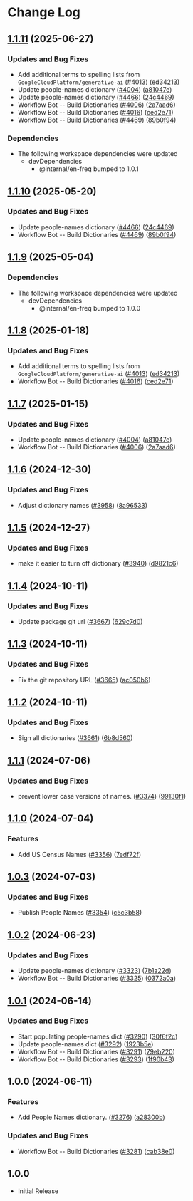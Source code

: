 # Change Log

## [1.1.11](https://github.com/Poikilos/cspell-dicts/compare/@cspell/dict-people-names@1.1.10...@cspell/dict-people-names@1.1.11) (2025-06-27)


### Updates and Bug Fixes

* Add additional terms to spelling lists from `GoogleCloudPlatform/generative-ai` ([#4013](https://github.com/Poikilos/cspell-dicts/issues/4013)) ([ed34213](https://github.com/Poikilos/cspell-dicts/commit/ed342139c37a50c7fd35ea6b15e54947076686c7))
* Update people-names dictionary ([#4004](https://github.com/Poikilos/cspell-dicts/issues/4004)) ([a81047e](https://github.com/Poikilos/cspell-dicts/commit/a81047e7d73f16d981227cca331a0de811088162))
* Update people-names dictionary ([#4466](https://github.com/Poikilos/cspell-dicts/issues/4466)) ([24c4469](https://github.com/Poikilos/cspell-dicts/commit/24c446930c8d238c1e98f373fd5e8d69896520ab))
* Workflow Bot -- Build Dictionaries ([#4006](https://github.com/Poikilos/cspell-dicts/issues/4006)) ([2a7aad6](https://github.com/Poikilos/cspell-dicts/commit/2a7aad6d22c8540674fa6bb56f0caff43ad1888f))
* Workflow Bot -- Build Dictionaries ([#4016](https://github.com/Poikilos/cspell-dicts/issues/4016)) ([ced2e71](https://github.com/Poikilos/cspell-dicts/commit/ced2e7193013a4011555a690171431d4cab6734f))
* Workflow Bot -- Build Dictionaries ([#4469](https://github.com/Poikilos/cspell-dicts/issues/4469)) ([89b0f94](https://github.com/Poikilos/cspell-dicts/commit/89b0f9471aff20ceaa44279cc586b7b1c038af97))


### Dependencies

* The following workspace dependencies were updated
  * devDependencies
    * @internal/en-freq bumped to 1.0.1

## [1.1.10](https://github.com/streetsidesoftware/cspell-dicts/compare/@cspell/dict-people-names@1.1.9...@cspell/dict-people-names@1.1.10) (2025-05-20)


### Updates and Bug Fixes

* Update people-names dictionary ([#4466](https://github.com/streetsidesoftware/cspell-dicts/issues/4466)) ([24c4469](https://github.com/streetsidesoftware/cspell-dicts/commit/24c446930c8d238c1e98f373fd5e8d69896520ab))
* Workflow Bot -- Build Dictionaries ([#4469](https://github.com/streetsidesoftware/cspell-dicts/issues/4469)) ([89b0f94](https://github.com/streetsidesoftware/cspell-dicts/commit/89b0f9471aff20ceaa44279cc586b7b1c038af97))

## [1.1.9](https://github.com/streetsidesoftware/cspell-dicts/compare/@cspell/dict-people-names@1.1.8...@cspell/dict-people-names@1.1.9) (2025-05-04)


### Dependencies

* The following workspace dependencies were updated
  * devDependencies
    * @internal/en-freq bumped to 1.0.0

## [1.1.8](https://github.com/streetsidesoftware/cspell-dicts/compare/@cspell/dict-people-names@1.1.7...@cspell/dict-people-names@1.1.8) (2025-01-18)


### Updates and Bug Fixes

* Add additional terms to spelling lists from `GoogleCloudPlatform/generative-ai` ([#4013](https://github.com/streetsidesoftware/cspell-dicts/issues/4013)) ([ed34213](https://github.com/streetsidesoftware/cspell-dicts/commit/ed342139c37a50c7fd35ea6b15e54947076686c7))
* Workflow Bot -- Build Dictionaries ([#4016](https://github.com/streetsidesoftware/cspell-dicts/issues/4016)) ([ced2e71](https://github.com/streetsidesoftware/cspell-dicts/commit/ced2e7193013a4011555a690171431d4cab6734f))

## [1.1.7](https://github.com/streetsidesoftware/cspell-dicts/compare/@cspell/dict-people-names@1.1.6...@cspell/dict-people-names@1.1.7) (2025-01-15)


### Updates and Bug Fixes

* Update people-names dictionary ([#4004](https://github.com/streetsidesoftware/cspell-dicts/issues/4004)) ([a81047e](https://github.com/streetsidesoftware/cspell-dicts/commit/a81047e7d73f16d981227cca331a0de811088162))
* Workflow Bot -- Build Dictionaries ([#4006](https://github.com/streetsidesoftware/cspell-dicts/issues/4006)) ([2a7aad6](https://github.com/streetsidesoftware/cspell-dicts/commit/2a7aad6d22c8540674fa6bb56f0caff43ad1888f))

## [1.1.6](https://github.com/streetsidesoftware/cspell-dicts/compare/@cspell/dict-people-names@1.1.5...@cspell/dict-people-names@1.1.6) (2024-12-30)


### Updates and Bug Fixes

* Adjust dictionary names ([#3958](https://github.com/streetsidesoftware/cspell-dicts/issues/3958)) ([8a96533](https://github.com/streetsidesoftware/cspell-dicts/commit/8a96533bec21280103740868b81559437c413501))

## [1.1.5](https://github.com/streetsidesoftware/cspell-dicts/compare/@cspell/dict-people-names@1.1.4...@cspell/dict-people-names@1.1.5) (2024-12-27)


### Updates and Bug Fixes

* make it easier to turn off dictionary ([#3940](https://github.com/streetsidesoftware/cspell-dicts/issues/3940)) ([d9821c6](https://github.com/streetsidesoftware/cspell-dicts/commit/d9821c66026e122d5718487a8de3c3ff687bf72d))

## [1.1.4](https://github.com/streetsidesoftware/cspell-dicts/compare/@cspell/dict-people-names@1.1.3...@cspell/dict-people-names@1.1.4) (2024-10-11)


### Updates and Bug Fixes

* Update package git url ([#3667](https://github.com/streetsidesoftware/cspell-dicts/issues/3667)) ([629c7d0](https://github.com/streetsidesoftware/cspell-dicts/commit/629c7d0a5e1bacad1d3874b1f8372edc3494ef97))

## [1.1.3](https://github.com/streetsidesoftware/cspell-dicts/compare/@cspell/dict-people-names@1.1.2...@cspell/dict-people-names@1.1.3) (2024-10-11)


### Updates and Bug Fixes

* Fix the git repository URL ([#3665](https://github.com/streetsidesoftware/cspell-dicts/issues/3665)) ([ac050b6](https://github.com/streetsidesoftware/cspell-dicts/commit/ac050b697d57820109995e92fac5ccc32ced1723))

## [1.1.2](https://github.com/streetsidesoftware/cspell-dicts/compare/@cspell/dict-people-names@1.1.1...@cspell/dict-people-names@1.1.2) (2024-10-11)


### Updates and Bug Fixes

* Sign all dictionaries ([#3661](https://github.com/streetsidesoftware/cspell-dicts/issues/3661)) ([6b8d560](https://github.com/streetsidesoftware/cspell-dicts/commit/6b8d560cf51a593458ce42bca415859f872cfc97))

## [1.1.1](https://github.com/streetsidesoftware/cspell-dicts/compare/@cspell/dict-people-names@1.1.0...@cspell/dict-people-names@1.1.1) (2024-07-06)


### Updates and Bug Fixes

* prevent lower case versions of names. ([#3374](https://github.com/streetsidesoftware/cspell-dicts/issues/3374)) ([99130f1](https://github.com/streetsidesoftware/cspell-dicts/commit/99130f1fec10222d03018d72cb4c63a95f28291f))

## [1.1.0](https://github.com/streetsidesoftware/cspell-dicts/compare/@cspell/dict-people-names@1.0.3...@cspell/dict-people-names@1.1.0) (2024-07-04)


### Features

* Add US Census Names ([#3356](https://github.com/streetsidesoftware/cspell-dicts/issues/3356)) ([7edf72f](https://github.com/streetsidesoftware/cspell-dicts/commit/7edf72fec32584c633d00aac985ebc572fb5a4d0))

## [1.0.3](https://github.com/streetsidesoftware/cspell-dicts/compare/@cspell/dict-people-names@1.0.2...@cspell/dict-people-names@1.0.3) (2024-07-03)


### Updates and Bug Fixes

* Publish People Names ([#3354](https://github.com/streetsidesoftware/cspell-dicts/issues/3354)) ([c5c3b58](https://github.com/streetsidesoftware/cspell-dicts/commit/c5c3b58741cc1f7d94072cd13fa6a7c44af8a925))

## [1.0.2](https://github.com/streetsidesoftware/cspell-dicts/compare/@cspell/dict-people-names@1.0.1...@cspell/dict-people-names@1.0.2) (2024-06-23)


### Updates and Bug Fixes

* Update people-names dictionary ([#3323](https://github.com/streetsidesoftware/cspell-dicts/issues/3323)) ([7b1a22d](https://github.com/streetsidesoftware/cspell-dicts/commit/7b1a22db8a5de997a7424aec4593d128916c04a0))
* Workflow Bot -- Build Dictionaries ([#3325](https://github.com/streetsidesoftware/cspell-dicts/issues/3325)) ([0372a0a](https://github.com/streetsidesoftware/cspell-dicts/commit/0372a0a15910742b5f3b0262bbe655b9884ee746))

## [1.0.1](https://github.com/streetsidesoftware/cspell-dicts/compare/@cspell/dict-people-names@1.0.0...@cspell/dict-people-names@1.0.1) (2024-06-14)


### Updates and Bug Fixes

* Start populating people-names dict ([#3290](https://github.com/streetsidesoftware/cspell-dicts/issues/3290)) ([30f6f2c](https://github.com/streetsidesoftware/cspell-dicts/commit/30f6f2cb8191ae3159189dbdcba237dd29f74cc7))
* Update people-names dict ([#3292](https://github.com/streetsidesoftware/cspell-dicts/issues/3292)) ([1923b5e](https://github.com/streetsidesoftware/cspell-dicts/commit/1923b5ed90299d3ca7e07eb94d9c77947d5fae72))
* Workflow Bot -- Build Dictionaries ([#3291](https://github.com/streetsidesoftware/cspell-dicts/issues/3291)) ([79eb220](https://github.com/streetsidesoftware/cspell-dicts/commit/79eb220d2f78f4649dfa332e819fa8790baecb99))
* Workflow Bot -- Build Dictionaries ([#3293](https://github.com/streetsidesoftware/cspell-dicts/issues/3293)) ([1f90b43](https://github.com/streetsidesoftware/cspell-dicts/commit/1f90b43513505f53946ee184c0a9408ce95b5c7c))

## 1.0.0 (2024-06-11)


### Features

* Add People Names dictionary. ([#3276](https://github.com/streetsidesoftware/cspell-dicts/issues/3276)) ([a28300b](https://github.com/streetsidesoftware/cspell-dicts/commit/a28300b046ce49e6fcca6a2292a7651f21795932))


### Updates and Bug Fixes

* Workflow Bot -- Build Dictionaries ([#3281](https://github.com/streetsidesoftware/cspell-dicts/issues/3281)) ([cab38e0](https://github.com/streetsidesoftware/cspell-dicts/commit/cab38e0f6f97abee48ce8c8934bb2b3154739aa2))

## 1.0.0

- Initial Release
